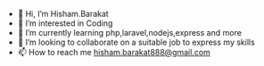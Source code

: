 - 👋 Hi, I’m Hisham.Barakat
- 👀 I’m interested in Coding 
- 🌱 I’m currently learning php,laravel,nodejs,express and more
- 💞️ I’m looking to collaborate on a suitable job to express my skills 
- 📫 How to reach me hisham.barakat888@gmail.com

<!---
Hisham247/Hisham247 is a ✨ special ✨ repository because its `README.md` (this file) appears on your GitHub profile.
You can click the Preview link to take a look at your changes.
--->

